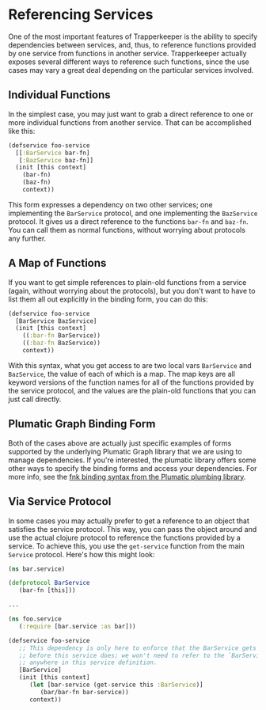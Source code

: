 # Referencing Services

One of the most important features of Trapperkeeper is the ability to specify dependencies between services, and, thus, to reference functions provided by one service from functions in another service.  Trapperkeeper actually exposes several different ways to reference such functions, since the use cases may vary a great deal depending on the particular services involved.

## Individual Functions

In the simplest case, you may just want to grab a direct reference to one or more individual functions from another service.  That can be accomplished like this:

```clj
(defservice foo-service
  [[:BarService bar-fn]
   [:BazService baz-fn]]
  (init [this context]
    (bar-fn)
    (baz-fn)
    context))
```

This form expresses a dependency on two other services; one implementing the `BarService` protocol, and one implementing the `BazService` protocol.  It gives us a direct reference to the functions `bar-fn` and `baz-fn`.  You can call them as normal functions, without worrying about protocols any further.

## A Map of Functions

If you want to get simple references to plain-old functions from a service (again, without worrying about the protocols), but you don't want to have to list them all out explicitly in the binding form, you can do this:

```clj
(defservice foo-service
  [BarService BazService]
  (init [this context]
    ((:bar-fn BarService))
    ((:baz-fn BazService))
    context))
```

With this syntax, what you get access to are two local vars `BarService` and `BazService`, the value of each of which is a map.  The map keys are all keyword versions of the function names for all of the functions provided by the service protocol, and the values are the plain-old functions that you can just call directly.

## Plumatic Graph Binding Form

Both of the cases above are actually just specific examples of forms supported by the underlying Plumatic Graph library that we are using to manage dependencies.  If you're interested, the plumatic library offers some other ways to specify the binding forms and access your dependencies.  For more info, see the  [fnk binding syntax from the Plumatic plumbing library](https://github.com/plumatic/plumbing/tree/master/src/plumbing/fnk#fnk-syntax).

## Via Service Protocol

In some cases you may actually prefer to get a reference to an object that satisfies the service protocol.  This way, you can pass the object around and use the actual clojure protocol to reference the functions provided by a service.  To achieve this, you use the `get-service` function from the main `Service` protocol.  Here's how this might look:

```clj
(ns bar.service)

(defprotocol BarService
   (bar-fn [this]))

...

(ns foo.service
   (:require [bar.service :as bar]))

(defservice foo-service
   ;; This dependency is only here to enforce that the BarService gets loaded
   ;; before this service does; we won't need to refer to the `BarService` var
   ;; anywhere in this service definition.
   [BarService]
   (init [this context]
      (let [bar-service (get-service this :BarService)]
         (bar/bar-fn bar-service))
      context))
```
